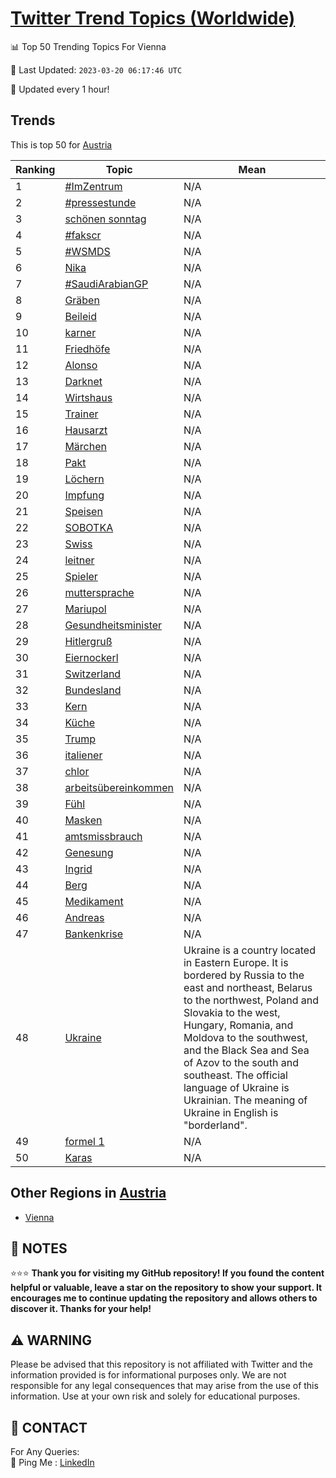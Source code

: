 [Twitter Trend Topics (Worldwide)](https://github.com/ErcinDedeoglu/Twitter-Trend-Topics)
==========


📊 Top 50 Trending Topics For Vienna

📆 Last Updated: `2023-03-20 06:17:46 UTC`

🔧 Updated every 1 hour!


## Trends

This is top 50 for [Austria](</Austria>)

| Ranking | Topic | Mean |
| ------- | ------------ | ------------ |
| 1 | [#ImZentrum](http://twitter.com/search?q=%23ImZentrum) | N/A |
| 2 | [#pressestunde](http://twitter.com/search?q=%23pressestunde) | N/A |
| 3 | [schönen sonntag](http://twitter.com/search?q=sch%c3%b6nen+sonntag) | N/A |
| 4 | [#fakscr](http://twitter.com/search?q=%23fakscr) | N/A |
| 5 | [#WSMDS](http://twitter.com/search?q=%23WSMDS) | N/A |
| 6 | [Nika](http://twitter.com/search?q=Nika) | N/A |
| 7 | [#SaudiArabianGP](http://twitter.com/search?q=%23SaudiArabianGP) | N/A |
| 8 | [Gräben](http://twitter.com/search?q=Gr%c3%a4ben) | N/A |
| 9 | [Beileid](http://twitter.com/search?q=Beileid) | N/A |
| 10 | [karner](http://twitter.com/search?q=karner) | N/A |
| 11 | [Friedhöfe](http://twitter.com/search?q=Friedh%c3%b6fe) | N/A |
| 12 | [Alonso](http://twitter.com/search?q=Alonso) | N/A |
| 13 | [Darknet](http://twitter.com/search?q=Darknet) | N/A |
| 14 | [Wirtshaus](http://twitter.com/search?q=Wirtshaus) | N/A |
| 15 | [Trainer](http://twitter.com/search?q=Trainer) | N/A |
| 16 | [Hausarzt](http://twitter.com/search?q=Hausarzt) | N/A |
| 17 | [Märchen](http://twitter.com/search?q=M%c3%a4rchen) | N/A |
| 18 | [Pakt](http://twitter.com/search?q=Pakt) | N/A |
| 19 | [Löchern](http://twitter.com/search?q=L%c3%b6chern) | N/A |
| 20 | [Impfung](http://twitter.com/search?q=Impfung) | N/A |
| 21 | [Speisen](http://twitter.com/search?q=Speisen) | N/A |
| 22 | [SOBOTKA](http://twitter.com/search?q=SOBOTKA) | N/A |
| 23 | [Swiss](http://twitter.com/search?q=Swiss) | N/A |
| 24 | [leitner](http://twitter.com/search?q=leitner) | N/A |
| 25 | [Spieler](http://twitter.com/search?q=Spieler) | N/A |
| 26 | [muttersprache](http://twitter.com/search?q=muttersprache) | N/A |
| 27 | [Mariupol](http://twitter.com/search?q=Mariupol) | N/A |
| 28 | [Gesundheitsminister](http://twitter.com/search?q=Gesundheitsminister) | N/A |
| 29 | [Hitlergruß](http://twitter.com/search?q=Hitlergru%c3%9f) | N/A |
| 30 | [Eiernockerl](http://twitter.com/search?q=Eiernockerl) | N/A |
| 31 | [Switzerland](http://twitter.com/search?q=Switzerland) | N/A |
| 32 | [Bundesland](http://twitter.com/search?q=Bundesland) | N/A |
| 33 | [Kern](http://twitter.com/search?q=Kern) | N/A |
| 34 | [Küche](http://twitter.com/search?q=K%c3%bcche) | N/A |
| 35 | [Trump](http://twitter.com/search?q=Trump) | N/A |
| 36 | [italiener](http://twitter.com/search?q=italiener) | N/A |
| 37 | [chlor](http://twitter.com/search?q=chlor) | N/A |
| 38 | [arbeitsübereinkommen](http://twitter.com/search?q=arbeits%c3%bcbereinkommen) | N/A |
| 39 | [Fühl](http://twitter.com/search?q=F%c3%bchl) | N/A |
| 40 | [Masken](http://twitter.com/search?q=Masken) | N/A |
| 41 | [amtsmissbrauch](http://twitter.com/search?q=amtsmissbrauch) | N/A |
| 42 | [Genesung](http://twitter.com/search?q=Genesung) | N/A |
| 43 | [Ingrid](http://twitter.com/search?q=Ingrid) | N/A |
| 44 | [Berg](http://twitter.com/search?q=Berg) | N/A |
| 45 | [Medikament](http://twitter.com/search?q=Medikament) | N/A |
| 46 | [Andreas](http://twitter.com/search?q=Andreas) | N/A |
| 47 | [Bankenkrise](http://twitter.com/search?q=Bankenkrise) | N/A |
| 48 | [Ukraine](http://twitter.com/search?q=Ukraine) | Ukraine is a country located in Eastern Europe. It is bordered by Russia to the east and northeast, Belarus to the northwest, Poland and Slovakia to the west, Hungary, Romania, and Moldova to the southwest, and the Black Sea and Sea of Azov to the south and southeast. The official language of Ukraine is Ukrainian. The meaning of Ukraine in English is "borderland". |
| 49 | [formel 1](http://twitter.com/search?q=formel+1) | N/A |
| 50 | [Karas](http://twitter.com/search?q=Karas) | N/A |



## Other Regions in [Austria](</Austria>)

* [Vienna](</Austria/Vienna.md>)



## 📝 NOTES

⭐⭐⭐ **Thank you for visiting my GitHub repository! If you found the content helpful or valuable, leave a star on the repository to show your support. It encourages me to continue updating the repository and allows others to discover it. Thanks for your help!**


## ⚠️ WARNING

Please be advised that this repository is not affiliated with Twitter and the information provided is for informational purposes only. We are not responsible for any legal consequences that may arise from the use of this information. Use at your own risk and solely for educational purposes.


## 📨 CONTACT

 For Any Queries:  
            🏓 Ping Me : [LinkedIn](https://www.linkedin.com/in/ercindedeoglu/)
